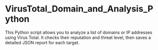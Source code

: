 # VirusTotal_Domain_and_Analysis_Python
This Python script allows you to analyze a list of domains or IP addresses using Virus Total. It checks their reputation and threat level, then saves a detailed JSON report for each target.
